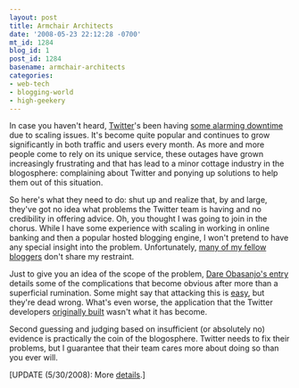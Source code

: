 ```yaml
---
layout: post
title: Armchair Architects
date: '2008-05-23 22:12:28 -0700'
mt_id: 1284
blog_id: 1
post_id: 1284
basename: armchair-architects
categories:
- web-tech
- blogging-world
- high-geekery
---
```

<p>
In case you haven't heard, <a href="http://www.twitter.com/">Twitter</a>'s been having <a href="http://www.alleyinsider.com/2008/5/no_social_network_is_down_more_than_twitter">some alarming downtime</a> due to scaling issues. It's become quite popular and continues to grow significantly in both traffic and users every month. As more and more people come to rely on its unique service, these outages have grown increasingly frustrating and that has lead to a minor cottage industry in the blogosphere: complaining about Twitter and ponying up solutions to help them out of this situation.
</p>
<p>
So here's what they need to do: shut up and realize that, by and large, they've got no idea what problems the Twitter team is having and no credibility in offering advice. Oh, you thought I was going to join in the chorus. While I have some experience with scaling in working in online banking and then a popular hosted blogging engine, I won't pretend to have any special insight into the problem. Unfortunately, <a href="http://blogsearch.google.com/blogsearch?q=twitter%20downtime">many of my fellow bloggers</a> don't share my restraint.
</p>
<p>
Just to give you an idea of the scope of the problem, <a href="http://www.25hoursaday.com/weblog/2008/05/23/SomeThoughtsOnTwittersAvailabilityProblems.aspx">Dare Obasanjo's entry</a> details some of the complications that become obvious after more than a superficial rumination. Some might say that attacking this is <a href="http://www.techcrunch.com/2008/04/23/amateur-hour-over-at-twitter/#comment-2217959">easy</a>, but they're dead wrong. What's even worse, the application that the Twitter developers <a href="http://dev.twitter.com/2008/05/twittering-about-architecture.html">originally built</a> wasn't what it has become.
</p>
<p>
Second guessing and judging based on insufficient (or absolutely no) evidence is practically the coin of the blogosphere. Twitter needs to fix their problems, but I guarantee that their team cares more about doing so than you ever will.</p><p>[UPDATE (5/30/2008): More <a href="http://dev.twitter.com/2008/05/youve-got-qs-weve-got-as.html">details</a>.]<br /></p>
